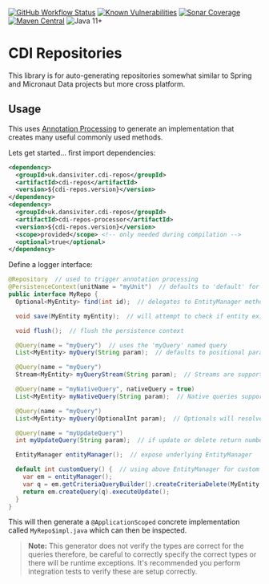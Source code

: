 [![GitHub Workflow Status](https://img.shields.io/github/actions/workflow/status/dansiviter/cdi-repos/deploy.yaml?style=flat-square)](https://github.com/dansiviter/cdi-repos/actions/workflows/deploy.yaml) [![Known Vulnerabilities](https://snyk.io/test/github/dansiviter/cdi-repos/badge.svg?style=flat-square)](https://snyk.io/test/github/dansiviter/cdi-repos) [![Sonar Coverage](https://img.shields.io/sonar/coverage/dansiviter_cdi-repos?server=https%3A%2F%2Fsonarcloud.io&style=flat-square)](https://sonarcloud.io/dashboard?id=dansiviter_cdi-repos) [![Maven Central](https://img.shields.io/maven-central/v/uk.dansiviter.cdi-repos/cdi-repos-project?style=flat-square)](https://search.maven.org/artifact/uk.dansiviter.cdi-repos/cdi-repos-project) ![Java 11+](https://img.shields.io/badge/-Java%2011%2B-informational?style=flat-square)


# CDI Repositories #

This library is for auto-generating repositories somewhat similar to Spring and Micronaut Data projects but more cross platform.


## Usage ##

This uses [Annotation Processing](https://docs.oracle.com/en/java/javase/11/docs/api/java.compiler/javax/annotation/processing/package-summary.html) to generate an implementation that creates many useful commonly used methods.


Lets get started... first import dependencies:

```xml
<dependency>
  <groupId>uk.dansiviter.cdi-repos</groupId>
  <artifactId>cdi-repos</artifactId>
  <version>${cdi-repos.version}</version>
</dependency>
<dependency>
  <groupId>uk.dansiviter.cdi-repos</groupId>
  <artifactId>cdi-repos-processor</artifactId>
  <version>${cdi-repos.version}</version>
  <scope>provided</scope> <!-- only needed during compilation -->
  <optional>true</optional>
</dependency>
```

Define a logger interface:
```java
@Repository  // used to trigger annotation processing
@PersistenceContext(unitName = "myUnit")  // defaults to 'default' for persistence context if not defined
public interface MyRepo {
  Optional<MyEntity> find(int id);  // delegates to EntityManager methods such as #find(...) optionals supported

  void save(MyEntity myEntity);  // will attempt to check if entity exits and either persist(...) or merge(...)

  void flush();  // flush the persistence context

  @Query(name = "myQuery")  // uses the 'myQuery' named query
  List<MyEntity> myQuery(String param);  // defaults to positional parameters, unless specified in @Query

  @Query(name = "myQuery")
  Stream<MyEntity> myQueryStream(String param);  // Streams are supported

  @Query(name = "myNativeQuery", nativeQuery = true)
  List<MyEntity> myNativeQuery(String param);  // Native queries supported

  @Query(name = "myQuery")
  List<MyEntity> myQuery(OptionalInt param);  // Optionals will resolve to null if empty

  @Query(name = "myUpdateQuery")
  int myUpdateQuery(String param);  // if update or delete return number of entities updated or deleted

  EntityManager entityManager();  // expose underlying EntityManager

  default int customQuery() {  // using above EntityManager for custom usage
    var em = entityManager();
    var q = em.getCriteriaQueryBuilder().createCriteriaDelete(MyEntity.class);
    return em.createQuery(q).executeUpdate();
  }
}
```

This will then generate a `@ApplicationScoped` concrete implementation called `MyRepo$impl.java` which can then be inspected.

> **Note:** This generator does not verify the types are correct for the queries therefore, be careful to correctly specify the correct types or there will be runtime exceptions. It's recommended you perform integration tests to verify these are setup correctly.
